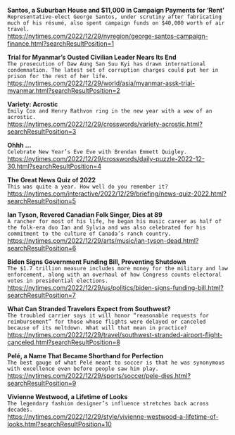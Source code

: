 **Santos, a Suburban House and $11,000 in Campaign Payments for ‘Rent’**\
`Representative-elect George Santos, under scrutiny after fabricating much of his résumé, also spent campaign funds on $40,000 worth of air travel.`\
https://nytimes.com/2022/12/29/nyregion/george-santos-campaign-finance.html?searchResultPosition=1

**Trial for Myanmar’s Ousted Civilian Leader Nears Its End**\
`The prosecution of Daw Aung San Suu Kyi has drawn international condemnation. The latest set of corruption charges could put her in prison for the rest of her life.`\
https://nytimes.com/2022/12/29/world/asia/myanmar-assk-trial-myanmar.html?searchResultPosition=2

**Variety: Acrostic**\
`Emily Cox and Henry Rathvon ring in the new year with a wow of an acrostic.`\
https://nytimes.com/2022/12/29/crosswords/variety-acrostic.html?searchResultPosition=3

**Ohhh …**\
`Celebrate New Year’s Eve Eve with Brendan Emmett Quigley.`\
https://nytimes.com/2022/12/29/crosswords/daily-puzzle-2022-12-30.html?searchResultPosition=4

**The Great News Quiz of 2022**\
`This was quite a year. How well do you remember it?`\
https://nytimes.com/interactive/2022/12/29/briefing/news-quiz-2022.html?searchResultPosition=5

**Ian Tyson, Revered Canadian Folk Singer, Dies at 89**\
`A rancher for most of his life, he began his music career as half of the folk-era duo Ian and Sylvia and was also celebrated for his commitment to the culture of Canada’s ranch country.`\
https://nytimes.com/2022/12/29/arts/music/ian-tyson-dead.html?searchResultPosition=6

**Biden Signs Government Funding Bill, Preventing Shutdown**\
`The $1.7 trillion measure includes more money for the military and law enforcement, along with an overhaul of how Congress counts electoral votes in presidential elections.`\
https://nytimes.com/2022/12/29/us/politics/biden-signs-funding-bill.html?searchResultPosition=7

**What Can Stranded Travelers Expect from Southwest?**\
`The troubled carrier says it will honor “reasonable requests for reimbursement” for those whose flights were delayed or canceled because of its meltdown. What will that mean in practice?`\
https://nytimes.com/2022/12/29/travel/southwest-stranded-airport-flight-canceled.html?searchResultPosition=8

**Pelé, a Name That Became Shorthand for Perfection**\
`The best gauge of what Pelé meant to soccer is that he was synonymous with excellence even before people saw him play.`\
https://nytimes.com/2022/12/29/sports/soccer/pele-dies.html?searchResultPosition=9

**Vivienne Westwood, a Lifetime of Looks**\
`The legendary fashion designer’s influence stretches back across decades.`\
https://nytimes.com/2022/12/29/style/vivienne-westwood-a-lifetime-of-looks.html?searchResultPosition=10

